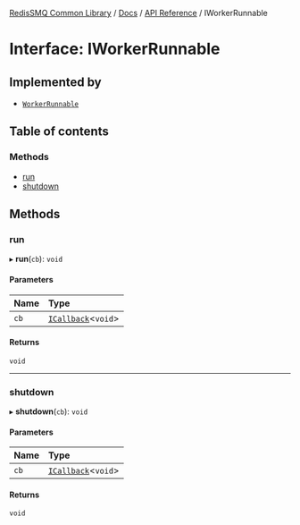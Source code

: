 [RedisSMQ Common Library](../../../README.md) / [Docs](../../README.md) / [API Reference](../README.md) / IWorkerRunnable

# Interface: IWorkerRunnable

## Implemented by

- [`WorkerRunnable`](../classes/WorkerRunnable.md)

## Table of contents

### Methods

- [run](IWorkerRunnable.md#run)
- [shutdown](IWorkerRunnable.md#shutdown)

## Methods

### run

▸ **run**(`cb`): `void`

#### Parameters

| Name | Type |
| :------ | :------ |
| `cb` | [`ICallback`](ICallback.md)\<`void`\> |

#### Returns

`void`

___

### shutdown

▸ **shutdown**(`cb`): `void`

#### Parameters

| Name | Type |
| :------ | :------ |
| `cb` | [`ICallback`](ICallback.md)\<`void`\> |

#### Returns

`void`
